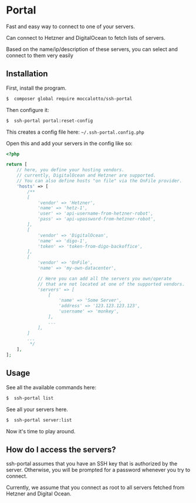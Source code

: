 # Portal

Fast and easy way to connect to one of your servers.

Can connect to Hetzner and DigitalOcean to fetch lists of servers.

Based on the name/ip/description of these servers, you can select and connect to them very easily


## Installation

First, install the program.

```bash
$  composer global require moccalotto/ssh-portal
```


Then configure it:

```bash
$  ssh-portal portal:reset-config
```

This creates a config file here: `~/.ssh-portal.config.php`

Open this and add your servers in the config like so:

```php
<?php

return [
    // here, you define your hosting vendors.
    // currently, DigitalOcean and Hetzner are supported.
    // You can also define hosts "on file" via the OnFile provider.
    'hosts' => [
        /**
        [
            'vendor' => 'Hetzner',
            'name' => 'hetz-1',
            'user' => 'api-username-from-hetzner-robot',
            'pass' => 'api-upassword-from-hetzner-robot',
        ],
        [
            'vendor' => 'DigitalOcean',
            'name' => 'digo-1',
            'token' => 'token-from-digo-backoffice',
        ],
        [
            'vendor' => 'OnFile',
            'name' => 'my-own-datacenter',

            // Here you can add all the servers you own/operate
            // that are not located at one of the supported vendors.
            'servers' => [
                [
                    'name' => 'Some Server',
                    'address' => '123.123.123.123',
                    'username' => 'monkey',
                ],
                ...
            ],
        ]
        ...
         */
    ],
];
```

## Usage

See all the available commands here:

```bash
$  ssh-portal list
```

See all your servers here.

```bash
$  ssh-portal server:list
```

Now it's time to play around.

## How do I access the servers?

ssh-portal assumes that you have an SSH key that is authorized by the server.
Otherwise, you will be prompted for a password whenever you try to connect.

Currently, we assume that you connect as root to all servers fetched from Hetzner and Digital Ocean.
